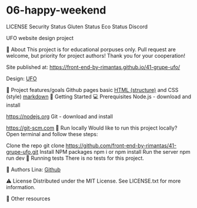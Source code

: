# 06-happy-weekend
LICENSE Security Status Gluten Status Eco Status Discord

UFO
website design project


🌟 About
This project is for educational porpuses only. Pull request are welcome, but priority for project authors! Thank you for your cooperation!

Site published at: https://front-end-by-rimantas.github.io/41-grupe-ufo/

Design: [UFO](https://github.com/front-end-by-rimantas/41-grupe-ufo/blob/master/img/design.png)

🎯 Project features/goals
Github pages
basic [HTML (structure)](https://www.w3schools.com/TAGS/default.asp) and CSS (style)
[markdown](https://docs.github.com/en/get-started/writing-on-github/getting-started-with-writing-and-formatting-on-github/basic-writing-and-formatting-syntax)
🧰 Getting Started
💻 Prerequisites
Node.js - download and install

https://nodejs.org
Git - download and install

https://git-scm.com
🏃 Run locally
Would like to run this project locally? Open terminal and follow these steps:

Clone the repo
git clone https://github.com/front-end-by-rimantas/41-grupe-ufo.git
Install NPM packages
npm i
or
npm install
Run the server
npm run dev
🧪 Running tests
There is no tests for this project.

🎅 Authors
Lina: [Github](https://github.com/lincikas)

⚠️ License
Distributed under the MIT License. See LICENSE.txt for more information.

🔗 Other resources
